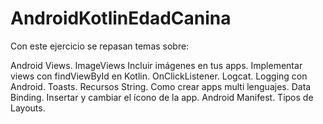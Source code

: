 # AndroidKotlinEdadCanina

Con este ejercicio se repasan temas sobre:          

Android Views. 
ImageViews 
Incluir imágenes en tus apps. 
Implementar views con findViewById en Kotlin. 
OnClickListener. 
Logcat. 
Logging con Android. 
Toasts. 
Recursos String. 
Como crear apps multi lenguajes. 
Data Binding. 
Insertar y cambiar el ícono de la app. 
Android Manifest. 
Tipos de Layouts.
